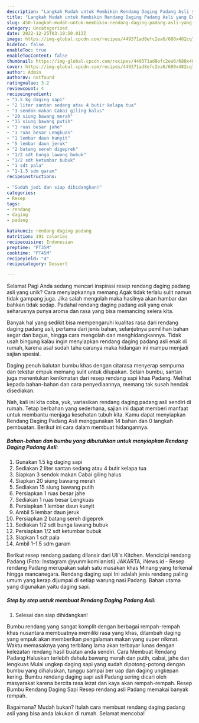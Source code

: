 ```yaml
---
description: "Langkah Mudah untuk Membikin Rendang Daging Padang Asli yang Enak, Enak"
title: "Langkah Mudah untuk Membikin Rendang Daging Padang Asli yang Enak, Enak"
slug: 450-langkah-mudah-untuk-membikin-rendang-daging-padang-asli-yang-enak-enak
category: Uncategorized
date: 2022-12-25T03:19:50.013Z
image: https://img-global.cpcdn.com/recipes/449371ad8efc2ea6/680x482cq70/rendang-daging-padang-asli-foto-resep-utama.jpg
hideToc: false
enableToc: true
enableTocContent: false
thumbnail: https://img-global.cpcdn.com/recipes/449371ad8efc2ea6/680x482cq70/rendang-daging-padang-asli-foto-resep-utama.jpg
cover: https://img-global.cpcdn.com/recipes/449371ad8efc2ea6/680x482cq70/rendang-daging-padang-asli-foto-resep-utama.jpg
author: Admin
authorAv: notfound
ratingvalue: 3.2
reviewcount: 4
recipeingredient:
- "1.5 kg daging sapi"
- "2 liter santan sedang atau 4 butir kelapa tua"
- "3 sendok makan Cabai giling halus"
- "20 siung bawang merah"
- "15 siung bawang putih"
- "1 ruas besar jahe"
- "1 ruas besar Lengkuas"
- "1 lembar daun kunyit"
- "5 lembar daun jeruk"
- "2 batang sereh digeprek"
- "1/2 sdt bunga lawang bubuk"
- "1/2 sdt ketumbar bubuk"
- "1 sdt pala"
- "1-1.5 sdm garam"
recipeinstructions:

- "Sudah jadi dan siap dihidangkan!"
categories:
- Resep
tags:
- rendang
- daging
- padang

katakunci: rendang daging padang 
nutrition: 191 calories
recipecuisine: Indonesian
preptime: "PT35M"
cooktime: "PT45M"
recipeyield: "4"
recipecategory: Dessert

---
```



Selamat Pagi Anda sedang mencari inspirasi resep rendang daging padang asli yang unik? Cara menyiapkannya memang Agak tidak terlalu sulit namun tidak gampang juga. Jika salah mengolah maka hasilnya akan hambar dan bahkan tidak sedap. Padahal rendang daging padang asli yang enak seharusnya punya aroma dan rasa yang bisa memancing selera kita.


Banyak hal yang sedikit bisa mempengaruhi kualitas rasa dari rendang daging padang asli, pertama dari jenis bahan, selanjutnya pemilihan bahan segar dan bagus, hingga cara mengolah dan menghidangkannya. Tidak usah bingung kalau ingin menyiapkan rendang daging padang asli enak di rumah, karena asal sudah tahu caranya maka hidangan ini mampu menjadi sajian spesial.

Daging penuh balutan bumbu khas dengan citarasa menyerap sempurna dan tekstur empuk memang sulit untuk dilupakan. Selain bumbu, santan juga menentukan kenikmatan dari resep rendang sapi khas Padang. Melihat kepada bahan-bahan dan cara penyediaannya, memang tak susah hendak disediakan.


Nah, kali ini kita coba, yuk, variasikan rendang daging padang asli sendiri di rumah. Tetap berbahan yang sederhana, sajian ini dapat memberi manfaat untuk membantu menjaga kesehatan tubuh kita. Kamu dapat menyiapkan Rendang Daging Padang Asli menggunakan 14 bahan dan 0 langkah pembuatan. Berikut ini cara dalam membuat hidangannya.

<!--inarticleads1-->

##### Bahan-bahan dan bumbu yang dibutuhkan untuk menyiapkan Rendang Daging Padang Asli:

1. Gunakan 1.5 kg daging sapi
1. Sediakan 2 liter santan sedang atau 4 butir kelapa tua
1. Siapkan 3 sendok makan Cabai giling halus
1. Siapkan 20 siung bawang merah
1. Sediakan 15 siung bawang putih
1. Persiapkan 1 ruas besar jahe
1. Sediakan 1 ruas besar Lengkuas
1. Persiapkan 1 lembar daun kunyit
1. Ambil 5 lembar daun jeruk
1. Persiapkan 2 batang sereh digeprek
1. Sediakan 1/2 sdt bunga lawang bubuk
1. Persiapkan 1/2 sdt ketumbar bubuk
1. Siapkan 1 sdt pala
1. Ambil 1-1.5 sdm garam


Berikut resep rendang padang dilansir dari Uli&#39;s Kitchen. Mencicipi rendang Padang (Foto: Instagram @yunmikomilanisti) JAKARTA, iNews.id - Resep rendang Padang merupakan salah satu masakan khas Minang yang terkenal hingga mancanegara. Rendang daging sapi Ini adalah jenis rendang paling umum yang kerap dijumpai di setiap warung nasi Padang. Bahan utama yang digunakan yaitu daging sapi. 

<!--inarticleads2-->

##### Step by step untuk membuat Rendang Daging Padang Asli:


1. Selesai dan siap dihidangkan!

Bumbu rendang yang sangat komplit dengan berbagai rempah-rempah khas nusantara membuatnya memiliki rasa yang khas, ditambah daging yang empuk akan memberikan pengalaman makan yang super nikmat. Waktu memasaknya yang terbilang lama akan terbayar lunas dengan kelezatan rendang hasil buatan anda sendiri. Cara Membuat Rendang Padang Haluskan terlebih dahulu bawang merah dan putih, cabai, jahe dan lengkuas Mulai ungkep daging sapi yang sudah dipotong-potong dengan bumbu yang dihaluskan, tunggu sampai ber uap dan daging ungkepan kering. Bumbu rendang daging sapi asli Padang sering dicari oleh masyarakat karena bercita rasa lezat dan kaya akan rempah-rempah. Resep Bumbu Rendang Daging Sapi Resep rendang asli Padang memakai banyak rempah. 

Bagaimana? Mudah bukan? Itulah cara membuat rendang daging padang asli yang bisa anda lakukan di rumah. Selamat mencoba!
